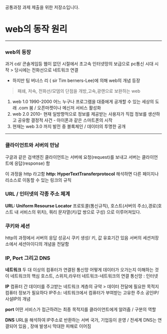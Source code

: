 공통과정 과제 제출을 위한 저장소입니다.
#  web의 동작 원리
***

### web의 등장
과거 cd/ 콘솔게임등 웹이 없던 시절에서 초고속 인터넷망의 보급으로 pc통신 시대 시작 > 당시에는 전화선으로 네트워크 연결
* 하지만 팀 버너스 리 ( sir Tim berners-Lee)에 의해 web의 개념 등장
> 패쇄, 저속, 전화선/모뎀의 단점을 개방,고속,광랜으로 보완하는 web
1. web 1.0 1990-2000
어느 누구나 프로그램을 대중에게 공개할 수 있는 세상의 도래
.com 붐 / 오픈마켓이나 메신저 서비스 활성화
2. web 2.0 2010- 현재
일방향적으로 정보를 제공받는 사용자가 직접 정보를 생산하고 공유함
결정적 사건 -  아이폰과 같은 스마트폰의 시작
3. 현재는 web 3.0 까지 발전 중
블록체인 / 데이터의 투명한 공개

***

### 클라이언트와 서버의 만남
구글과 같은 검색엔진 클라이언트는 서버에 요청(request)를 보내고 서버는 클라이언트에 응답(response) 함

이 과정을 http 라고함 
**http: HyperTextTransferprotocol**
해석하면 다른 페이지나 리소스로 이동할 수 있는 링크의 규칙
### URL / 인터넷의 각종 주소 체계
**URL: Uniform Resourse Locator**
프로토콜(통신규칙), 호스트(서버의 주소),경로(호스트 내 서비스의 위치), 쿼리 문자열(키/값 쌍으로 구성) 으로 이루어져있다.
### 쿠키와 세션
http의 과정에서 서버의 응답 성공시 쿠키 생성/ 키, 값 유효기간 있음
서버의 세션저장소에서 세션아이디의 개념을 전달함
### IP, Port 그리고 DNS
**네트워크**
두 대 이상의 컴퓨터가 연결된 통신망
어떻게 데이터가 오가는지 이해하는 것이 네트워크의 핵심
호스트, 스위치,라우터
네트워크-네트워크의 연결 통신망 : 인터넷

**IP**
컴퓨터 간 데이터를 주고받는 네트워크 계층의 규약 > 데이터 전달에 필요한 목적지 컴퓨터 정보가 필요하다
IP주소: 네트워크에서 컴퓨터가 부여받는 고유한 주소
공인IP/사설IP의 개념

**port**
어떤 서비스가 접근하려는 최종 목적지를 클라이언트에게 알려줌 / 구분의 역할

**DNS**
URL을 해석하여 IP주소로 반환하는 서버
국가, 기업등이 운영 / 전세계 DNS는 연결되어 있음 , 장애 발생시 막대한 피해로 이어짐
